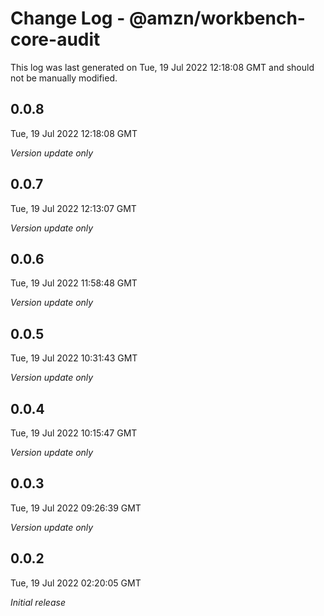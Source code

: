 # Change Log - @amzn/workbench-core-audit

This log was last generated on Tue, 19 Jul 2022 12:18:08 GMT and should not be manually modified.

## 0.0.8
Tue, 19 Jul 2022 12:18:08 GMT

_Version update only_

## 0.0.7
Tue, 19 Jul 2022 12:13:07 GMT

_Version update only_

## 0.0.6
Tue, 19 Jul 2022 11:58:48 GMT

_Version update only_

## 0.0.5
Tue, 19 Jul 2022 10:31:43 GMT

_Version update only_

## 0.0.4
Tue, 19 Jul 2022 10:15:47 GMT

_Version update only_

## 0.0.3
Tue, 19 Jul 2022 09:26:39 GMT

_Version update only_

## 0.0.2
Tue, 19 Jul 2022 02:20:05 GMT

_Initial release_

